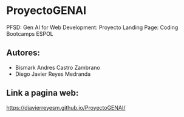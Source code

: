 # ProyectoGENAI
PFSD: Gen AI for Web Development: Proyecto Landing Page: Coding Bootcamps ESPOL

## Autores:
- Bismark Andres Castro Zambrano
- Diego Javier Reyes Medranda

## Link a pagina web:

https://djavierreyesm.github.io/ProyectoGENAI/


